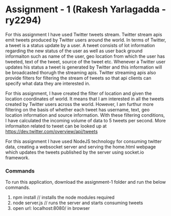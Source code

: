 # Assignment - 1 (Rakesh Yarlagadda - ry2294)
For this assignment I have used Twitter tweets stream. Twitter stream apis emit tweets produced by Twitter users around the world. In terms of Twitter, a tweet is a status update by a user. A tweet consists of lot information regarding the new status of the user as well as user back ground informaiton such as name of the user, geo location from which the user has tweeted, text of the tweet, source of the tweet etc. Whenever a Twitter user updates his status a tweet is generated by Twitter and this information will be broadcasted thorugh the streaming apis. Twitter streaming apis also provide filters for filtering the stream of tweets so that api clients can specify what data they are interested in.

For this assignment, I have created the filter of location and given the location coordinates of world. It means that I am interested in all the tweets created by Twitter users across the world. However, I am furthur more filtering on the basis of whether each tweet has username, text, geo location information and source information. With these filtering conditions, I have calculated the incoming volume of data to 5 tweets per second. More informaiton related to tweet can be looked up at https://dev.twitter.com/overview/api/tweets 

For this assignment I have used NodeJS technology for consuming twitter data, creating a websocket server and serving the home.html webpage which updates the tweets published by the server using socket.io framework.

### Commands
To run this application, download the assignment-1 folder and run the below commands.
1. npm install // installs the node modules required
2. node server.js // runs the server and starts consuming tweets
3. open url: localhost:8080/ in browser
